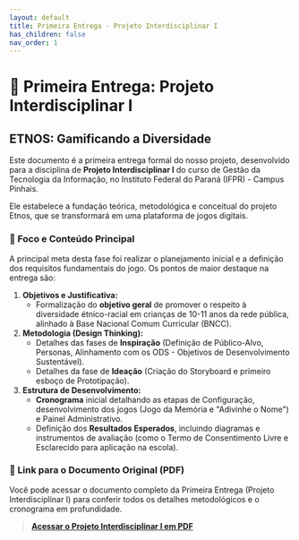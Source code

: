 ```yaml
---
layout: default
title: Primeira Entrega - Projeto Interdisciplinar I
has_children: false
nav_order: 1
---
```


# 📄 Primeira Entrega: Projeto Interdisciplinar I

## ETNOS: Gamificando a Diversidade

Este documento é a primeira entrega formal do nosso projeto, desenvolvido para a
disciplina de **Projeto Interdisciplinar I** do curso de Gestão da Tecnologia da
Informação, no Instituto Federal do Paraná (IFPR) - Campus Pinhais.

Ele estabelece a fundação teórica, metodológica e conceitual do projeto Etnos,
que se transformará em uma plataforma de jogos digitais.

### 📌 Foco e Conteúdo Principal

A principal meta desta fase foi realizar o planejamento inicial e a definição
dos requisitos fundamentais do jogo. Os pontos de maior destaque na entrega são:

1.  **Objetivos e Justificativa:**
    - Formalização do **objetivo geral** de promover o respeito à diversidade
      étnico-racial em crianças de 10-11 anos da rede pública, alinhado à Base
      Nacional Comum Curricular (BNCC).
2.  **Metodologia (Design Thinking):**
    - Detalhes das fases de **Inspiração** (Definição de Público-Alvo, Personas,
      Alinhamento com os ODS - Objetivos de Desenvolvimento Sustentável).
    - Detalhes da fase de **Ideação** (Criação do Storyboard e primeiro esboço
      de Prototipação).
3.  **Estrutura de Desenvolvimento:**
    - **Cronograma** inicial detalhando as etapas de Configuração,
      desenvolvimento dos jogos (Jogo da Memória e "Adivinhe o Nome") e Painel
      Administrativo.
    - Definição dos **Resultados Esperados**, incluindo diagramas e instrumentos
      de avaliação (como o Termo de Consentimento Livre e Esclarecido para
      aplicação na escola).

### 🔗 Link para o Documento Original (PDF)

Você pode acessar o documento completo da Primeira Entrega (Projeto
Interdisciplinar I) para conferir todos os detalhes metodológicos e o cronograma
em profundidade.

> **[Acessar o Projeto Interdisciplinar I em PDF](./2025-p1.pdf)**
